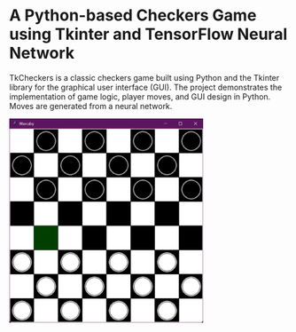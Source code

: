 # A Python-based Checkers Game using Tkinter and TensorFlow Neural Network
TkCheckers is a classic checkers game built using Python and the Tkinter library for the graphical user interface (GUI). The project demonstrates the implementation of game logic, player moves, and GUI design in Python. Moves are generated from a neural network. 

<img src="img/checkers.png" width="350px">
